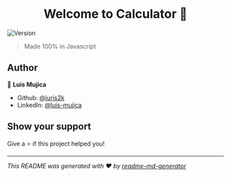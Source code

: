 <h1 align="center">Welcome to Calculator 👋</h1>
<p>
  <img alt="Version" src="https://img.shields.io/badge/version-Caldulator in Javascript-blue.svg?cacheSeconds=2592000" />
</p>

> Made 100% in Javascript

## Author

👤 **Luis Mujica**

- Github: [@iuris2k](https://github.com/iuris2k)
- LinkedIn: [@luis-mujica](https://linkedin.com/in/luis-mujica)

## Show your support

Give a ⭐️ if this project helped you!

---

_This README was generated with ❤️ by [readme-md-generator](https://github.com/kefranabg/readme-md-generator)_
